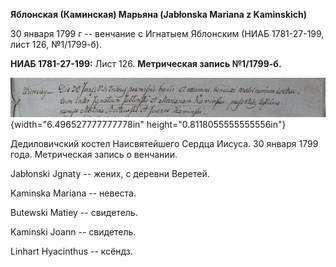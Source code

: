 **Яблонская (Каминская) Марьяна (Jabłonska Mariana z Kaminskich)**

30 января 1799 г -- венчание с Игнатыем Яблонским (НИАБ 1781-27-199,
лист 126, №1/1799-б).

**НИАБ 1781-27-199:** Лист 126. **Метрическая запись №1/1799-б.**

![](./media/7349fc5ec32b83ff8583595a62f67de1a48c2d89.png){width="6.496527777777778in"
height="0.8118055555555556in"}

Дедиловичский костел Наисвятейшего Сердца Иисуса. 30 января 1799 года.
Метрическая запись о венчании.

Jabłonski Jgnaty -- жених, с деревни Веретей.

Kaminska Mariana -- невеста.

Butewski Matiey -- свидетель.

Kaminski Joann -- свидетель.

Linhart Hyacinthus -- ксёндз.
